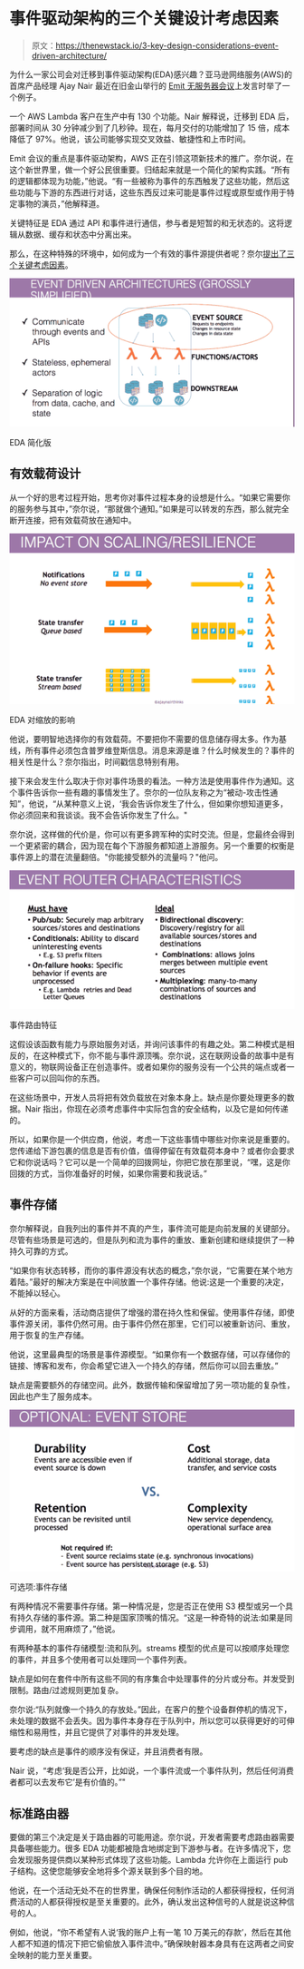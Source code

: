 # 事件驱动架构的三个关键设计考虑因素

> 原文：<https://thenewstack.io/3-key-design-considerations-event-driven-architecture/>

为什么一家公司会对迁移到事件驱动架构(EDA)感兴趣？亚马逊网络服务(AWS)的首席产品经理 Ajay Nair 最近在旧金山举行的 [Emit 无服务器会议](https://serverless.com/blog/key-takeaways-for-the-future-of-serverless-emit-2017/)上发言时举了一个例子。

一个 AWS Lambda 客户在生产中有 130 个功能。Nair 解释说，迁移到 EDA 后，部署时间从 30 分钟减少到了几秒钟。现在，每月交付的功能增加了 15 倍，成本降低了 97%。他说，该公司能够实现交叉效益、敏捷性和上市时间。

Emit 会议的重点是事件驱动架构，AWS 正在引领这项新技术的推广。奈尔说，在这个新世界里，做一个好公民很重要。归结起来就是一个简化的架构实践。“所有的逻辑都体现为功能，”他说。“有一些被称为事件的东西触发了这些功能，然后这些功能与下游的东西进行对话，这些东西反过来可能是事件过程或原型或作用于特定事物的演员，”他解释道。

关键特征是 EDA 通过 API 和事件进行通信，参与者是短暂的和无状态的。这将逻辑从数据、缓存和状态中分离出来。

那么，在这种特殊的环境中，如何成为一个有效的事件源提供者呢？奈尔[提出了三个关键考虑因素](https://s3-us-west-2.amazonaws.com/emit-website/2017-slides/Being+a+good+citizen+in+an+event+driven+world.pdf)。

![](img/e77f7e3159d2aed95aeaf6a8991fa90a.png)

EDA 简化版

## 有效载荷设计

从一个好的思考过程开始，思考你对事件过程本身的设想是什么。“如果它需要你的服务参与其中，”奈尔说，“那就做个通知。”如果是可以转发的东西，那么就完全断开连接，把有效载荷放在通知中。

![](img/9257b40932aa636bc92a6f43d0ae6382.png)

EDA 对缩放的影响

他说，要明智地选择你的有效载荷。不要把你不需要的信息储存得太多。作为基线，所有事件必须包含普罗维登斯信息。消息来源是谁？什么时候发生的？事件的相关性是什么？奈尔指出，时间戳信息特别有用。

接下来会发生什么取决于你对事件场景的看法。一种方法是使用事件作为通知。这个事件告诉你一些有趣的事情发生了。奈尔的一位队友称之为“被动-攻击性通知”，他说，“从某种意义上说，‘我会告诉你发生了什么，但如果你想知道更多，你必须回来和我谈谈。我不会告诉你发生了什么。"

奈尔说，这样做的代价是，你可以有更多跨军种的实时交流。但是，您最终会得到一个更紧密的耦合，因为现在每个下游服务都知道上游服务。另一个重要的权衡是事件源上的潜在流量翻倍。"你能接受额外的流量吗？"他问。

![](img/fbefdb988a94fadb7e8d35b246c90821.png)

事件路由特征

这假设该函数有能力与原始服务对话，并询问该事件的有趣之处。第二种模式是相反的，在这种模式下，你不能与事件源顶嘴。奈尔说，这在联网设备的故事中是有意义的，物联网设备正在创造事件。或者如果你的服务没有一个公共的端点或者一些客户可以回叫你的东西。

在这些场景中，开发人员将把有效负载放在对象本身上。缺点是你要处理更多的数据。Nair 指出，你现在必须考虑事件中实际包含的安全结构，以及它是如何传递的。

所以，如果你是一个供应商，他说，考虑一下这些事情中哪些对你来说是重要的。您传递给下游包裹的信息是否有价值，值得停留在有效载荷本身中？或者你会要求它和你说话吗？它可以是一个简单的回拨网址，你把它放在那里说，“嘿，这是你回拨的方式，当你准备好的时候，如果你需要和我说话。”

## 事件存储

奈尔解释说，自我列出的事件并不真的产生，事件流可能是向前发展的关键部分。尽管有些场景是可选的，但是队列和流为事件的重放、重新创建和继续提供了一种持久可靠的方式。

“如果你有状态转移，而你的事件源没有状态的概念，”奈尔说，“它需要在某个地方着陆。”最好的解决方案是在中间放置一个事件存储。他说:这是一个重要的决定，不能掉以轻心。

从好的方面来看，活动商店提供了增强的潜在持久性和保留。使用事件存储，即使事件源关闭，事件仍然可用。由于事件仍然在那里，它们可以被重新访问、重放，用于恢复的生产存储。

他说，这里最典型的场景是事件源模型。“如果你有一个数据存储，可以存储你的链接、博客和发布，你会希望它进入一个持久的存储，然后你可以回去重放。”

缺点是需要额外的存储空间。此外，数据传输和保留增加了另一项功能的复杂性，因此也产生了服务成本。

![](img/96ead65caa902dede7452c9645489a36.png)

可选项:事件存储

有两种情况不需要事件存储。第一种情况是，您是否正在使用 S3 模型或另一个具有持久存储的事件源。第二种是国家顶嘴的情况。“这是一种奇特的说法:如果是同步调用，就不用麻烦了，”他说。

有两种基本的事件存储模型:流和队列。streams 模型的优点是可以按顺序处理您的事件，并且多个使用者可以处理同一个事件列表。

缺点是如何在套件中所有这些不同的有序集合中处理事件的分片或分布。并发受到限制。路由/过滤规则更加复杂。

奈尔说:“队列就像一个持久的存放处。”因此，在客户的整个设备群停机的情况下，未处理的数据不会丢失。因为事件本身存在于队列中，所以您可以获得更好的可伸缩性和易用性，并且它提供了对事件的并发处理。

要考虑的缺点是事件的顺序没有保证，并且消费者有限。

Nair 说，“考虑‘我是否公开，比如说，一个事件流或一个事件队列，然后任何消费者都可以去发布它’是有价值的。”"

## 标准路由器

要做的第三个决定是关于路由器的可能用途。奈尔说，开发者需要考虑路由器需要具备哪些能力。很多 EDA 功能都被隐含地绑定到下游参与者。在许多情况下，您会发现服务提供商以某种形式体现了这些功能。Lambda 允许你在上面运行 pub 子结构。这使您能够安全地将多个源关联到多个目的地。

他说，在一个活动无处不在的世界里，确保任何制作活动的人都获得授权，任何消费活动的人都获得授权是至关重要的。此外，确认发出这种信号的人就是说这种信号的人。

例如，他说，“你不希望有人说‘我的账户上有一笔 10 万美元的存款’，然后在其他人都不知道的情况下把它偷偷放入事件流中。”确保映射器本身具有在这两者之间安全映射的能力至关重要。

<svg xmlns:xlink="http://www.w3.org/1999/xlink" viewBox="0 0 68 31" version="1.1"><title>Group</title> <desc>Created with Sketch.</desc></svg>